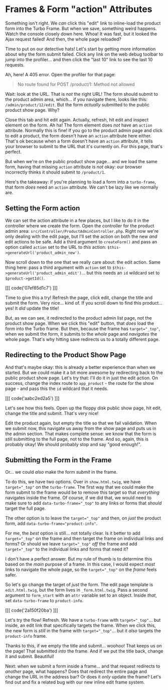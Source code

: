 # Frames & Form "action" Attributes

Something isn't right. We *can* click this "edit" link to inline-load the product
form into the Turbo Frame. But when we save, something weird happens.
Watch the console closely down here. Whoa! It was fast, but it looked the Ajax
request failed! And then, the whole page reloaded?

Time to put on our detective hats! Let's start by getting more information
about why the form submit failed. Click any link on the web debug toolbar to jump
into the profiler... and then click the "last 10" link to see the last 10 requests.

Ah, here! A 405 error. Open the profiler for that page:

> No route found for POST /product/1: Method not allowed

Wait: look at the URL. That is *not* the right URL! The form should submit to the
product admin area, which... if you navigate there, looks like this:
`/admin/product/12/edit`. But the form *actually* submitted to the public product show
page. Why?

Close this tab and hit edit again. Actually, refresh, hit edit and inspect
element on the form. Ah ha! The form element does *not* have an `action` attribute.
Normally this is fine! If you go to the product admin page and click to edit a
product, the form doesn't have an `action` attribute here either. That's ok because
when a form doesn't have an `action` attribute, it tells your browser to submit
to the URL that it's currently on. For this page, that's perfect.

But when we're on the public product show page... and we load the same form,
having that missing `action` attribute is *not* okay: our browser incorrectly thinks
it should submit to `/product/1`.

Here's the takeaway: if you're planning to load a form into a `turbo-frame`, that
form *does* need an `action` attribute. We can't be lazy like we normally are.

## Setting the Form action

We can set the action attribute in a few places, but I like to do it in the
controller where we create the form. Open the controller for the product admin area:
`src/Controller/ProductAdminController.php`. Right now we're only dealing with
the edit page, but I'll set the action on both the new *and* edit actions to be
safe. Add a third argument to `createForm()` and pass an option called `action`
set to the URL to *this* action: `$this->generateUrl('product_admin_new')`.

Now scroll down to the one that we really care about: the edit action.
Same thing here: pass a third argument with `action` set to
`$this->generateUrl('product_admin_edit')`... but this needs an `id` wildcard
set to `$product->getId()`.

[[[ code('07ef85d1c7') ]]]

Time to give this a try! Refresh the page, click edit, change the title and
submit the form. Very nice... kind of. If you scroll down to find this product...
yes! It *did* update the title!

But, as we can see, it redirected to the product admin list page, not the product
show page. When we click this "edit" button, that *does* load the form into the
Turbo frame. But then, because the frame has `target="_top"`, when we submit the
form, it submits to the *whole* page and *navigates* the whole page. That's why
hitting save redirects us to a totally different page.

## Redirecting to the Product Show Page

And that's maybe okay: this is already a better experience than when we started.
But we could make it a bit more awesome by redirecting back to the public
product show page. Let's try that: I'll do it in just the edit action. On
success, change the index route to `app_product` - the route for the show page -
and pass this the `id` wildcard that it needs.

[[[ code('aabc2ed2a5') ]]]

Let's see how this feels. Open up the floppy disk public show page, hit edit, change
the title and submit. That's very nice!

Edit the product again, but empty the title so that we fail validation. When
we submit now, this navigate us away from the show page and puts us in the admin
section. That makes complete sense: we know that the form is *still* submitting
to the full page, not to the frame. And so, again, this is probably okay! We
should probably stop and say "good enough!".

## Submitting the Form in the Frame

Or... we could *also* make the form *submit* in the frame.

To do this, we have two options. Over in `show.html.twig`, we have
`target="_top"` on the `turbo-frame`. The first way that we could make the form
submit to the frame would be to remove this target so that *everything* navigates
inside the frame. Of course, if we did that, we would need to make sure to add
`data-turbo-frame="_top"` to any links or forms that *should* target the full
page.

The other option is to leave the `target="_top"` and then, on *just* the product
form, add `data-turbo-frame="product-info"`.

For me, the *best* option is still... not totally clear. Is it better to add
`target="_top"` on the frame and then target the frame on individual links and
forms? Or should we leave `target="_top"` *off* the frame and add `target="_top"`
to the individual links and forms that need it?

I don't have a perfect answer. But my rule of thumb is to determine this based on
the *main* purpose of a frame. In this case, I would expect *most* links to
navigate the whole page, so the `target="_top"` on the *frame* feels safer.

So let's go change the target of *just* the form. The edit page template is
`edit.html.twig`, but the form lives in `_form.html.twig`. Pass a second argument
to `form_start` with an `attr` variable set to an object. Inside *that*, set
`data-turbo-frame` to `product-info`.

[[[ code('2a150f20ba') ]]]

Let's try the flow! Refresh. We have a `turbo-frame` with `target="_top"`...
but inside, an edit link that specifically targets the frame. When we click this,
the new form is *still* in the frame with `target="_top"`... but it *also* targets
the `product-info` frame.

Thanks to this, if we empty the title and submit... woohoo! That keeps us
on the page! That submitted *into* the frame. And if we put the title back,
change it and submit. Beautiful!

Next: when we submit a form inside a frame... and that request redirects to
*another* page, what happens? Does that redirect the entire page and change the
URL in the address bar? Or does it *only* update the frame? Let's find out and
fix a related bug with our new inline edit frame system.
